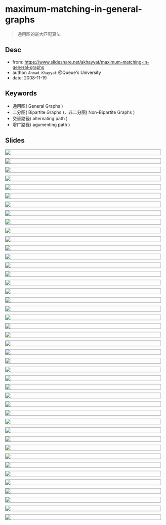 # maximum-matching-in-general-graphs

> 通用图的最大匹配算法

## Desc

* from: <https://www.slideshare.net/akhayyat/maximum-matching-in-general-graphs>
* author: `Ahmad Khayyat` @Queue's University
* date: 2008-11-19


## Keywords

* 通用图( General Graphs )
* 二分图( Bipartite Graphs )，非二分图( Non-Bipartite Graphs )
* 交替路径( alternating path )
* 增广路径( agumenting path )


## Slides

<style type="text/css">
._slide {
    display: block;
    margin: 10px auto;
    max-height: 500px;
    border: 1px solid #999 !important;
}
</style>

<img class="_slide" src="./img/maximum-matching-in-general-graphs/1.jpg">
<img class="_slide" src="./img/maximum-matching-in-general-graphs/2.jpg">
<img class="_slide" src="./img/maximum-matching-in-general-graphs/3.jpg">
<img class="_slide" src="./img/maximum-matching-in-general-graphs/4.jpg">
<img class="_slide" src="./img/maximum-matching-in-general-graphs/5.jpg">
<img class="_slide" src="./img/maximum-matching-in-general-graphs/6.jpg">
<img class="_slide" src="./img/maximum-matching-in-general-graphs/7.jpg">
<img class="_slide" src="./img/maximum-matching-in-general-graphs/8.jpg">
<img class="_slide" src="./img/maximum-matching-in-general-graphs/9.jpg">
<img class="_slide" src="./img/maximum-matching-in-general-graphs/10.jpg">
<img class="_slide" src="./img/maximum-matching-in-general-graphs/11.jpg">
<img class="_slide" src="./img/maximum-matching-in-general-graphs/12.jpg">
<img class="_slide" src="./img/maximum-matching-in-general-graphs/13.jpg">
<img class="_slide" src="./img/maximum-matching-in-general-graphs/14.jpg">
<img class="_slide" src="./img/maximum-matching-in-general-graphs/15.jpg">
<img class="_slide" src="./img/maximum-matching-in-general-graphs/16.jpg">
<img class="_slide" src="./img/maximum-matching-in-general-graphs/17.jpg">
<img class="_slide" src="./img/maximum-matching-in-general-graphs/18.jpg">
<img class="_slide" src="./img/maximum-matching-in-general-graphs/19.jpg">
<img class="_slide" src="./img/maximum-matching-in-general-graphs/20.jpg">
<img class="_slide" src="./img/maximum-matching-in-general-graphs/21.jpg">
<img class="_slide" src="./img/maximum-matching-in-general-graphs/22.jpg">
<img class="_slide" src="./img/maximum-matching-in-general-graphs/23.jpg">
<img class="_slide" src="./img/maximum-matching-in-general-graphs/24.jpg">
<img class="_slide" src="./img/maximum-matching-in-general-graphs/25.jpg">
<img class="_slide" src="./img/maximum-matching-in-general-graphs/26.jpg">
<img class="_slide" src="./img/maximum-matching-in-general-graphs/27.jpg">
<img class="_slide" src="./img/maximum-matching-in-general-graphs/28.jpg">
<img class="_slide" src="./img/maximum-matching-in-general-graphs/29.jpg">
<img class="_slide" src="./img/maximum-matching-in-general-graphs/30.jpg">
<img class="_slide" src="./img/maximum-matching-in-general-graphs/31.jpg">
<img class="_slide" src="./img/maximum-matching-in-general-graphs/32.jpg">
<img class="_slide" src="./img/maximum-matching-in-general-graphs/33.jpg">
<img class="_slide" src="./img/maximum-matching-in-general-graphs/34.jpg">
<img class="_slide" src="./img/maximum-matching-in-general-graphs/35.jpg">
<img class="_slide" src="./img/maximum-matching-in-general-graphs/36.jpg">
<img class="_slide" src="./img/maximum-matching-in-general-graphs/37.jpg">
<img class="_slide" src="./img/maximum-matching-in-general-graphs/38.jpg">
<img class="_slide" src="./img/maximum-matching-in-general-graphs/39.jpg">
<img class="_slide" src="./img/maximum-matching-in-general-graphs/40.jpg">
<img class="_slide" src="./img/maximum-matching-in-general-graphs/41.jpg">
<img class="_slide" src="./img/maximum-matching-in-general-graphs/42.jpg">
<img class="_slide" src="./img/maximum-matching-in-general-graphs/43.jpg">















